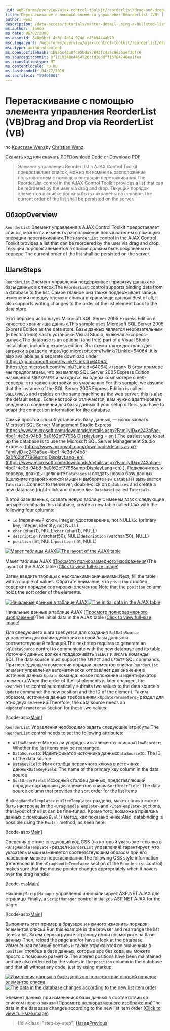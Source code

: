 ```yaml
---
uid: web-forms/overview/ajax-control-toolkit/reorderlist/drag-and-drop-via-reorderlist-vb
title: Перетаскивание с помощью элемента управления ReorderList (VB) | Документация Майкрософт
author: wenz
description: /data-access/tutorials/master-detail-using-a-bulleted-list-of-master-records-with-a-details-datalist-vb
ms.author: riande
ms.date: 06/02/2008
ms.assetid: 848e6bcf-4c3f-4d14-974d-e45b9444ab79
msc.legacyurl: /web-forms/overview/ajax-control-toolkit/reorderlist/drag-and-drop-via-reorderlist-vb
msc.type: authoredcontent
ms.openlocfilehash: 1b955c43a0fc95bda87843fc4a5c9e56aef3dfc6
ms.sourcegitcommit: 0f1119340e4464720cfd16d0ff15764746ea1fea
ms.translationtype: MT
ms.contentlocale: ru-RU
ms.lasthandoff: 04/17/2019
ms.locfileid: "59401001"
---
```

# <a name="drag-and-drop-via-reorderlist-vb"></a><span data-ttu-id="e7eb4-103">Перетаскивание с помощью элемента управления ReorderList (VB)</span><span class="sxs-lookup"><span data-stu-id="e7eb4-103">Drag and Drop via ReorderList (VB)</span></span>

<span data-ttu-id="e7eb4-104">по [Кристиан Wenz](https://github.com/wenz)</span><span class="sxs-lookup"><span data-stu-id="e7eb4-104">by [Christian Wenz](https://github.com/wenz)</span></span>

<span data-ttu-id="e7eb4-105">[Скачать код](http://download.microsoft.com/download/9/3/f/93f8daea-bebd-4821-833b-95205389c7d0/ReorderList5.vb.zip) или [скачать PDF](http://download.microsoft.com/download/2/d/c/2dc10e34-6983-41d4-9c08-f78f5387d32b/reorderlist5VB.pdf)</span><span class="sxs-lookup"><span data-stu-id="e7eb4-105">[Download Code](http://download.microsoft.com/download/9/3/f/93f8daea-bebd-4821-833b-95205389c7d0/ReorderList5.vb.zip) or [Download PDF](http://download.microsoft.com/download/2/d/c/2dc10e34-6983-41d4-9c08-f78f5387d32b/reorderlist5VB.pdf)</span></span>

> <span data-ttu-id="e7eb4-106">Элемент управления ReorderList в AJAX Control Toolkit предоставляет список, можно ли изменять расположение пользователем с помощью операции перетаскивания.</span><span class="sxs-lookup"><span data-stu-id="e7eb4-106">The ReorderList control in the AJAX Control Toolkit provides a list that can be reordered by the user via drag and drop.</span></span> <span data-ttu-id="e7eb4-107">Текущий порядок элементов в списке должны быть сохранены на сервере.</span><span class="sxs-lookup"><span data-stu-id="e7eb4-107">The current order of the list shall be persisted on the server.</span></span>


## <a name="overview"></a><span data-ttu-id="e7eb4-108">Обзор</span><span class="sxs-lookup"><span data-stu-id="e7eb4-108">Overview</span></span>

<span data-ttu-id="e7eb4-109">`ReorderList` Элемент управления в AJAX Control Toolkit предоставляет список, можно ли изменять расположение пользователем с помощью операции перетаскивания.</span><span class="sxs-lookup"><span data-stu-id="e7eb4-109">The `ReorderList` control in the AJAX Control Toolkit provides a list that can be reordered by the user via drag and drop.</span></span> <span data-ttu-id="e7eb4-110">Текущий порядок элементов в списке должны быть сохранены на сервере.</span><span class="sxs-lookup"><span data-stu-id="e7eb4-110">The current order of the list shall be persisted on the server.</span></span>

## <a name="steps"></a><span data-ttu-id="e7eb4-111">Шаги</span><span class="sxs-lookup"><span data-stu-id="e7eb4-111">Steps</span></span>

<span data-ttu-id="e7eb4-112">`ReorderList` Элемент управления поддерживает привязку данных из базы данных в список.</span><span class="sxs-lookup"><span data-stu-id="e7eb4-112">The `ReorderList` control supports binding data from a database to the list.</span></span> <span data-ttu-id="e7eb4-113">Самое главное она также поддерживает запись изменений порядку элемент списка в хранилище данных.</span><span class="sxs-lookup"><span data-stu-id="e7eb4-113">Best of all, it also supports writing changes to the order of the list element back to the data store.</span></span>

<span data-ttu-id="e7eb4-114">Этот образец использует Microsoft SQL Server 2005 Express Edition в качестве хранилища данных.</span><span class="sxs-lookup"><span data-stu-id="e7eb4-114">This sample uses Microsoft SQL Server 2005 Express Edition as the data store.</span></span> <span data-ttu-id="e7eb4-115">Базы данных является необязательным (и бесплатной) часть установки Visual Studio, включая экспресс-выпуск.</span><span class="sxs-lookup"><span data-stu-id="e7eb4-115">The database is an optional (and free) part of a Visual Studio installation, including express edition.</span></span> <span data-ttu-id="e7eb4-116">Эта схема также доступна для загрузки в разделе [ https://go.microsoft.com/fwlink/?LinkId=64064 ](https://go.microsoft.com/fwlink/?LinkId=64064).</span><span class="sxs-lookup"><span data-stu-id="e7eb4-116">It is also available as a separate download under [https://go.microsoft.com/fwlink/?LinkId=64064](https://go.microsoft.com/fwlink/?LinkId=64064).</span></span> <span data-ttu-id="e7eb4-117">В этом примере мы предполагаем, что экземпляр SQL Server 2005 Express Edition называется `SQLEXPRESS` и находится на одном компьютере с веб-сервера; это также настройки по умолчанию.</span><span class="sxs-lookup"><span data-stu-id="e7eb4-117">For this sample, we assume that the instance of the SQL Server 2005 Express Edition is called `SQLEXPRESS` and resides on the same machine as the web server; this is also the default setup.</span></span> <span data-ttu-id="e7eb4-118">Если настройки отличаются, вам нужно адаптировать сведения о соединении для базы данных.</span><span class="sxs-lookup"><span data-stu-id="e7eb4-118">If your setup differs, you have to adapt the connection information for the database.</span></span>

<span data-ttu-id="e7eb4-119">Самый простой способ установить базу данных, — использовать Microsoft SQL Server Management Studio Express ([https://www.microsoft.com/downloads/details.aspx?FamilyID=c243a5ae-4bd1-4e3d-94b8-5a0f62bf7796&amp; DisplayLang = en](https://www.microsoft.com/downloads/details.aspx?FamilyID=c243a5ae-4bd1-4e3d-94b8-5a0f62bf7796&amp;DisplayLang=en) ).</span><span class="sxs-lookup"><span data-stu-id="e7eb4-119">The easiest way to set up the database is to use the Microsoft SQL Server Management Studio Express ([https://www.microsoft.com/downloads/details.aspx?FamilyID=c243a5ae-4bd1-4e3d-94b8-5a0f62bf7796&amp;DisplayLang=en](https://www.microsoft.com/downloads/details.aspx?FamilyID=c243a5ae-4bd1-4e3d-94b8-5a0f62bf7796&amp;DisplayLang=en) ).</span></span> <span data-ttu-id="e7eb4-120">Подключитесь к серверу, дважды щелкните `Databases` и создать новую базу данных (щелкните правой кнопкой мыши и выберите `New Database`) вызывается `Tutorials`.</span><span class="sxs-lookup"><span data-stu-id="e7eb4-120">Connect to the server, double-click on `Databases` and create a new database (right-click and choose `New Database`) called `Tutorials`.</span></span>

<span data-ttu-id="e7eb4-121">В этой базе данных, создать новую таблицу с именем `AJAX` с следующие четыре столбца:</span><span class="sxs-lookup"><span data-stu-id="e7eb4-121">In this database, create a new table called `AJAX` with the following four columns:</span></span>

- <span data-ttu-id="e7eb4-122">`id` (первичный ключ, integer, удостоверение, not NULL)</span><span class="sxs-lookup"><span data-stu-id="e7eb4-122">`id` (primary key, integer, identity, not NULL)</span></span>
- <span data-ttu-id="e7eb4-123">`char` (char(1), NULL)</span><span class="sxs-lookup"><span data-stu-id="e7eb4-123">`char` (char(1), NULL)</span></span>
- <span data-ttu-id="e7eb4-124">`description` (varchar(50), NULL)</span><span class="sxs-lookup"><span data-stu-id="e7eb4-124">`description` (varchar(50), NULL)</span></span>
- <span data-ttu-id="e7eb4-125">`position` (int, NULL)</span><span class="sxs-lookup"><span data-stu-id="e7eb4-125">`position` (int, NULL)</span></span>


<span data-ttu-id="e7eb4-126">[![Макет таблицы AJAX](drag-and-drop-via-reorderlist-vb/_static/image2.png)](drag-and-drop-via-reorderlist-vb/_static/image1.png)</span><span class="sxs-lookup"><span data-stu-id="e7eb4-126">[![The layout of the AJAX table](drag-and-drop-via-reorderlist-vb/_static/image2.png)](drag-and-drop-via-reorderlist-vb/_static/image1.png)</span></span>

<span data-ttu-id="e7eb4-127">Макет таблицы AJAX ([Просмотр полноразмерного изображения](drag-and-drop-via-reorderlist-vb/_static/image3.png))</span><span class="sxs-lookup"><span data-stu-id="e7eb4-127">The layout of the AJAX table ([Click to view full-size image](drag-and-drop-via-reorderlist-vb/_static/image3.png))</span></span>


<span data-ttu-id="e7eb4-128">Затем введите таблицы с несколькими значениями.</span><span class="sxs-lookup"><span data-stu-id="e7eb4-128">Next, fill the table with a couple of values.</span></span> <span data-ttu-id="e7eb4-129">Обратите внимание, что `position` столбец содержит порядок сортировки элементов.</span><span class="sxs-lookup"><span data-stu-id="e7eb4-129">Note that the `position` column holds the sort order of the elements.</span></span>


<span data-ttu-id="e7eb4-130">[![Начальные данные в таблице AJAX](drag-and-drop-via-reorderlist-vb/_static/image5.png)](drag-and-drop-via-reorderlist-vb/_static/image4.png)</span><span class="sxs-lookup"><span data-stu-id="e7eb4-130">[![The initial data in the AJAX table](drag-and-drop-via-reorderlist-vb/_static/image5.png)](drag-and-drop-via-reorderlist-vb/_static/image4.png)</span></span>

<span data-ttu-id="e7eb4-131">Начальные данные в таблице AJAX ([Просмотр полноразмерного изображения](drag-and-drop-via-reorderlist-vb/_static/image6.png))</span><span class="sxs-lookup"><span data-stu-id="e7eb4-131">The initial data in the AJAX table ([Click to view full-size image](drag-and-drop-via-reorderlist-vb/_static/image6.png))</span></span>


<span data-ttu-id="e7eb4-132">Для следующего шага требуется для создания `SqlDataSource` управления для взаимодействия с новой базы данных и соответствующей таблицей.</span><span class="sxs-lookup"><span data-stu-id="e7eb4-132">The next step requires to generate an `SqlDataSource` control to communicate with the new database and its table.</span></span> <span data-ttu-id="e7eb4-133">Источник данных должен поддерживать `SELECT` и `UPDATE` команды SQL.</span><span class="sxs-lookup"><span data-stu-id="e7eb4-133">The data source must support the `SELECT` and `UPDATE` SQL commands.</span></span> <span data-ttu-id="e7eb4-134">При последующем изменении порядок элементов списка `ReorderList` элемент управления автоматически отправляет два значения в источник данных `Update` команда: новое положение и идентификатор элемента.</span><span class="sxs-lookup"><span data-stu-id="e7eb4-134">When the order of the list elements is later changed, the `ReorderList` control automatically submits two values to the data source's `Update` command: the new position and the ID of the element.</span></span> <span data-ttu-id="e7eb4-135">Таким образом, источника данных требованиям `<UpdateParameters>` раздел для этих двух значений:</span><span class="sxs-lookup"><span data-stu-id="e7eb4-135">Therefore, the data source needs an `<UpdateParameters>` section for these two values:</span></span>

[!code-aspx[Main](drag-and-drop-via-reorderlist-vb/samples/sample1.aspx)]

<span data-ttu-id="e7eb4-136">`ReorderList` Управления необходимо задать следующие атрибуты:</span><span class="sxs-lookup"><span data-stu-id="e7eb4-136">The `ReorderList` control needs to set the following attributes:</span></span>

- <span data-ttu-id="e7eb4-137">`AllowReorder`: Можно ли упорядочить элементы списка</span><span class="sxs-lookup"><span data-stu-id="e7eb4-137">`AllowReorder`: Whether the list items may be rearranged</span></span>
- <span data-ttu-id="e7eb4-138">`DataSourceID`: Идентификатор источника данных</span><span class="sxs-lookup"><span data-stu-id="e7eb4-138">`DataSourceID`: The ID of the data source</span></span>
- <span data-ttu-id="e7eb4-139">`DataKeyField`: Имя столбца первичного ключа в источнике данных</span><span class="sxs-lookup"><span data-stu-id="e7eb4-139">`DataKeyField`: The name of the primary key column in the data source</span></span>
- <span data-ttu-id="e7eb4-140">`SortOrderField`: Исходный столбец данных, представляющий порядок сортировки для элементов списка</span><span class="sxs-lookup"><span data-stu-id="e7eb4-140">`SortOrderField`: The data source column that provides the sort order for the list items</span></span>

<span data-ttu-id="e7eb4-141">В `<DragHandleTemplate>` и `<ItemTemplate>` разделы, макет списка может быть настроена.</span><span class="sxs-lookup"><span data-stu-id="e7eb4-141">In the `<DragHandleTemplate>` and `<ItemTemplate>` sections, the layout of the list can be fine-tuned.</span></span> <span data-ttu-id="e7eb4-142">Кроме того, возможна привязка данных с помощью `Eval()` метод, как показано ниже:</span><span class="sxs-lookup"><span data-stu-id="e7eb4-142">Also, databinding is possible using the `Eval()` method, as seen here:</span></span>

[!code-aspx[Main](drag-and-drop-via-reorderlist-vb/samples/sample2.aspx)]

<span data-ttu-id="e7eb4-143">Сведения о стиле следующий код CSS (на который указывает ссылка в `<DragHandleTemplate>` раздел `ReorderList` управления) гарантирует, что указатель мыши изменяется соответствующим образом при его наведении маркер перетаскивания:</span><span class="sxs-lookup"><span data-stu-id="e7eb4-143">The following CSS style information (referenced in the `<DragHandleTemplate>` section of the `ReorderList` control) makes sure that the mouse pointer changes appropriately when it hovers over the drag handle:</span></span>

[!code-css[Main](drag-and-drop-via-reorderlist-vb/samples/sample3.css)]

<span data-ttu-id="e7eb4-144">Наконец `ScriptManager` управления инициализирует ASP.NET AJAX для страницы:</span><span class="sxs-lookup"><span data-stu-id="e7eb4-144">Finally, a `ScriptManager` control initializes ASP.NET AJAX for the page:</span></span>

[!code-aspx[Main](drag-and-drop-via-reorderlist-vb/samples/sample4.aspx)]

<span data-ttu-id="e7eb4-145">Выполнить этот пример в браузере и немного изменить порядок элементов списка.</span><span class="sxs-lookup"><span data-stu-id="e7eb4-145">Run this example in the browser and rearrange the list items a bit.</span></span> <span data-ttu-id="e7eb4-146">Затем перезагрузите страницу и/или посмотрите на базе данных.</span><span class="sxs-lookup"><span data-stu-id="e7eb4-146">Then, reload the page and/or have a look at the database.</span></span> <span data-ttu-id="e7eb4-147">Измененная позиций вестись и также отражаются по значениям в `position` столбца в базе данных, которые все без кода, вы можете просто с помощью разметки.</span><span class="sxs-lookup"><span data-stu-id="e7eb4-147">The altered positions have been maintained and are also reflected by the values in the `position` column in the database and that all without any code, just by using markup.</span></span>


<span data-ttu-id="e7eb4-148">[![Изменения данных в базе данных в соответствии с новой порядок элементов списка](drag-and-drop-via-reorderlist-vb/_static/image8.png)](drag-and-drop-via-reorderlist-vb/_static/image7.png)</span><span class="sxs-lookup"><span data-stu-id="e7eb4-148">[![The data in the database changes according to the new list item order](drag-and-drop-via-reorderlist-vb/_static/image8.png)](drag-and-drop-via-reorderlist-vb/_static/image7.png)</span></span>

<span data-ttu-id="e7eb4-149">Элемент данных при изменениях базы данных в соответствии со списком нового заказа ([Просмотр полноразмерного изображения](drag-and-drop-via-reorderlist-vb/_static/image9.png))</span><span class="sxs-lookup"><span data-stu-id="e7eb4-149">The data in the database changes according to the new list item order ([Click to view full-size image](drag-and-drop-via-reorderlist-vb/_static/image9.png))</span></span>

> [!div class="step-by-step"]
> [<span data-ttu-id="e7eb4-150">Назад</span><span class="sxs-lookup"><span data-stu-id="e7eb4-150">Previous</span></span>](using-postbacks-with-reorderlist-vb.md)
